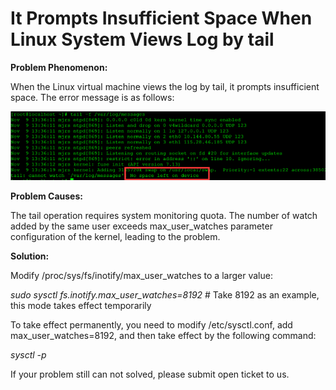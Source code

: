 # It Prompts Insufficient Space When Linux System Views Log by tail

**Problem Phenomenon:**

When the Linux virtual machine views the log by tail, it prompts insufficient space. The error message is as follows:

![](https://github.com/jdcloudcom/cn/blob/cn-VirtualMachine-Linux/image/Elastic-Compute/Virtual-Machine/Linux/Linux%E7%B3%BB%E7%BB%9Ftail%E6%9F%A5%E7%9C%8B%E6%97%A5%E5%BF%97%E6%8F%90%E7%A4%BA%E7%A9%BA%E9%97%B4%E4%B8%8D%E8%B6%B301.png)

**Problem Causes:**

The tail operation requires system monitoring quota. The number of watch added by the same user exceeds max_user_watches parameter configuration of the kernel, leading to the problem.



**Solution:**

Modify /proc/sys/fs/inotify/max_user_watches to a larger value:

*sudo sysctl fs.inotify.max_user_watches=8192* # Take 8192 as an example, this mode takes effect temporarily

To take effect permanently, you need to modify /etc/sysctl.conf, add max_user_watches=8192, and then take effect by the following command:

*sysctl -p*

If your problem still can not solved, please submit open ticket to us.
